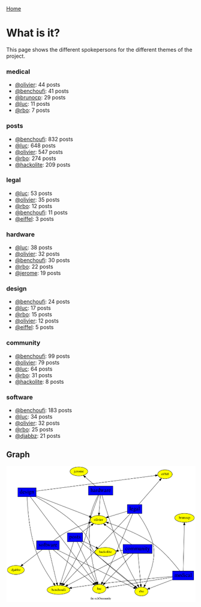 [Home](https://kelu124.github.io/echommunity/)

# What is it?
 This page shows the different spokepersons for the different themes of the project.

### medical

* [@olivier](./U04DFTZ7D.md): 44 posts
* [@benchoufi](./U0B47KC3S.md): 41 posts
* [@brunocp](./U33817K25.md): 29 posts
* [@luc](./U0AAL4W13.md): 11 posts
* [@rbo](./U38HVMZ6K.md): 7 posts

### posts

* [@benchoufi](./U0B47KC3S.md): 832 posts
* [@luc](./U0AAL4W13.md): 648 posts
* [@olivier](./U04DFTZ7D.md): 547 posts
* [@rbo](./U38HVMZ6K.md): 274 posts
* [@hackolite](./U20C8CKTL.md): 209 posts

### legal

* [@luc](./U0AAL4W13.md): 53 posts
* [@olivier](./U04DFTZ7D.md): 35 posts
* [@rbo](./U38HVMZ6K.md): 12 posts
* [@benchoufi](./U0B47KC3S.md): 11 posts
* [@eiffel](./U3GHS132Q.md): 3 posts

### hardware

* [@luc](./U0AAL4W13.md): 38 posts
* [@olivier](./U04DFTZ7D.md): 32 posts
* [@benchoufi](./U0B47KC3S.md): 30 posts
* [@rbo](./U38HVMZ6K.md): 22 posts
* [@jerome](./U07UEJC2H.md): 19 posts

### design

* [@benchoufi](./U0B47KC3S.md): 24 posts
* [@luc](./U0AAL4W13.md): 17 posts
* [@rbo](./U38HVMZ6K.md): 15 posts
* [@olivier](./U04DFTZ7D.md): 12 posts
* [@eiffel](./U3GHS132Q.md): 5 posts

### community

* [@benchoufi](./U0B47KC3S.md): 99 posts
* [@olivier](./U04DFTZ7D.md): 79 posts
* [@luc](./U0AAL4W13.md): 64 posts
* [@rbo](./U38HVMZ6K.md): 31 posts
* [@hackolite](./U20C8CKTL.md): 8 posts

### software

* [@benchoufi](./U0B47KC3S.md): 183 posts
* [@luc](./U0AAL4W13.md): 34 posts
* [@olivier](./U04DFTZ7D.md): 32 posts
* [@rbo](./U38HVMZ6K.md): 25 posts
* [@djabbz](./U2PFHNN3C.md): 21 posts

## Graph 

![](images/Intro.png)